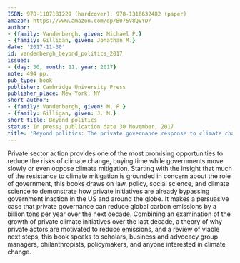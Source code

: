 ```yaml
---
ISBN: 978-1107181229 (hardcover), 978-1316632482 (paper)
amazon: https://www.amazon.com/dp/B075V8QVYD/
author:
- {family: Vandenbergh, given: Michael P.}
- {family: Gilligan, given: Jonathan M.}
date: '2017-11-30'
id: vandenbergh_beyond_politics_2017
issued:
- {day: 30, month: 11, year: 2017}
note: 494 pp.
pub_type: book
publisher: Cambridge University Press
publisher_place: New York, NY
short_author:
- {family: Vandenbergh, given: M. P.}
- {family: Gilligan, given: J. M.}
short_title: Beyond politics
status: In press; publication date 30 November, 2017
title: 'Beyond politics: The private governance response to climate change'
---
```

Private sector action provides one of the most promising opportunities to reduce the risks of climate change, buying time while governments move slowly or even oppose climate mitigation. Starting with the insight that much of the resistance to climate mitigation is grounded in concern about the role of government, this books draws on law, policy, social science, and climate science to demonstrate how private initiatives are already bypassing government inaction in the US and around the globe. It makes a persuasive case that private governance can reduce global carbon emissions by a billion tons per year over the next decade. Combining an examination of the growth of private climate initiatives over the last decade, a theory of why private actors are motivated to reduce emissions, and a review of viable next steps, this book speaks to scholars, business and advocacy group managers, philanthropists, policymakers, and anyone interested in climate change.
